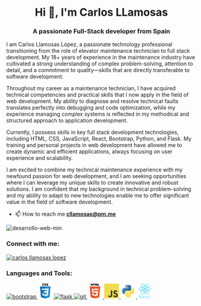 <h1 align="center">Hi 👋, I'm Carlos LLamosas</h1>
<h3 align="center">A passionate Full-Stack developer from Spain</h3>

<p>I am Carlos Llamosas López, a passionate technology professional transitioning from the role of elevator maintenance technician to full stack development. My 18+ years of experience in the maintenance industry have cultivated a strong understanding of complex problem-solving, attention to detail, and a commitment to quality—skills that are directly transferable to software development.

Throughout my career as a maintenance technician, I have acquired technical competencies and practical skills that I now apply in the field of web development. My ability to diagnose and resolve technical faults translates perfectly into debugging and code optimization, while my experience managing complex systems is reflected in my methodical and structured approach to application development.

Currently, I possess skills in key full stack development technologies, including HTML, CSS, JavaScript, React, Bootstrap, Python, and Flask. My training and personal projects in web development have allowed me to create dynamic and efficient applications, always focusing on user experience and scalability.

I am excited to combine my technical maintenance experience with my newfound passion for web development, and I am seeking opportunities where I can leverage my unique skills to create innovative and robust solutions. I am confident that my background in technical problem-solving and my ability to adapt to new technologies enable me to offer significant value in the field of software development.</p>

- 📫 How to reach me **cllamosas@pm.me**
  
![desarrollo-web-min](https://github.com/Grokhen/Grokhen/assets/152092079/976ed6c8-91b7-4376-9693-fe94af0b1384)

<h3 align="left">Connect with me:</h3>
<p align="left">
<a href="https://linkedin.com/in/carlos-llamosas-lopez" target="blank"><img align="center" src="https://raw.githubusercontent.com/rahuldkjain/github-profile-readme-generator/master/src/images/icons/Social/linked-in-alt.svg" alt="carlos llamosas lopez" height="30" width="40" /></a>
</p>

<h3 align="left">Languages and Tools:</h3>
<p align="left"> <a href="https://getbootstrap.com" target="_blank" rel="noreferrer"> <img src="[https://raw.githubusercontent.com/devicons/devicon/master/icons/bootstrap/bootstrap-plain-wordmark.svg](https://th.bing.com/th/id/OIP.Ty9sAOxS3uHABbbs5xbCzwHaEK?w=311&h=180&c=7&r=0&o=5&pid=1.7)" alt="bootstrap" width="40" height="40"/> </a> <a href="https://www.w3schools.com/css/" target="_blank" rel="noreferrer"> <img src="https://raw.githubusercontent.com/devicons/devicon/master/icons/css3/css3-original-wordmark.svg" alt="css3" width="40" height="40"/> </a> <a href="https://flask.palletsprojects.com/" target="_blank" rel="noreferrer"> <img src="[https://www.vectorlogo.zone/logos/pocoo_flask/pocoo_flask-icon.svg](https://th.bing.com/th/id/OIP.tZKxFU0lwHLBBNMxk53WfAHaJh?w=162&h=208&c=7&r=0&o=5&pid=1.7)" alt="flask" width="40" height="40"/> </a> <a href="https://git-scm.com/" target="_blank" rel="noreferrer"> <img src="https://www.vectorlogo.zone/logos/git-scm/git-scm-icon.svg" alt="git" width="40" height="40"/> </a> <a href="https://www.w3.org/html/" target="_blank" rel="noreferrer"> <img src="https://raw.githubusercontent.com/devicons/devicon/master/icons/html5/html5-original-wordmark.svg" alt="html5" width="40" height="40"/> </a> <a href="https://developer.mozilla.org/en-US/docs/Web/JavaScript" target="_blank" rel="noreferrer"> <img src="https://raw.githubusercontent.com/devicons/devicon/master/icons/javascript/javascript-original.svg" alt="javascript" width="40" height="40"/> </a> <a href="https://www.python.org" target="_blank" rel="noreferrer"> <img src="https://raw.githubusercontent.com/devicons/devicon/master/icons/python/python-original.svg" alt="python" width="40" height="40"/> </a> <a href="https://reactjs.org/" target="_blank" rel="noreferrer"> <img src="https://raw.githubusercontent.com/devicons/devicon/master/icons/react/react-original-wordmark.svg" alt="react" width="40" height="40"/> </a> </p>
